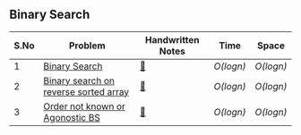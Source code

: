 ## Binary Search

| S.No | Problem                                                                                                                                                                                  | Handwritten Notes                                                                                 | Time      | Space     |
| ---- | ---------------------------------------------------------------------------------------------------------------------------------------------------------------------------------------- | ------------------------------------------------------------------------------------------------- | --------- | --------- |
| 1    | [Binary Search](https://github.com/skjha1/Aditya-verma-youtube-playlist-code/blob/main/Binary%20Search/01%20Binary%20search.cpp)                                                         | [:blue_book:](https://drive.google.com/file/d/1Pv4r3xKmwmHhtbvc8VmKkK2VdNblnsRn/view?usp=sharing) | _O(logn)_ | _O(logn)_ |
| 2    | [Binary search on reverse sorted array](https://github.com/skjha1/Aditya-verma-youtube-playlist-code/blob/main/Binary%20Search/02%20Binary%20search%20on%20reverse%20sorted%20array.cpp) | [:blue_book:](https://drive.google.com/file/d/1Pv4r3xKmwmHhtbvc8VmKkK2VdNblnsRn/view?usp=sharing) | _O(logn)_ | _O(logn)_ |
| 3    | [Order not known or Agonostic BS](https://github.com/skjha1/Aditya-verma-youtube-playlist-code/blob/main/Binary%20Search/03%20Order%20not%20known%20or%20Agonostic%20BS.cpp)             | [:blue_book:](https://drive.google.com/file/d/1Pv4r3xKmwmHhtbvc8VmKkK2VdNblnsRn/view?usp=sharing) | _O(logn)_ | _O(logn)_ |
